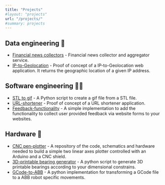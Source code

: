 ```yaml
---
title: "Projects"
#layout: "projects"
url: "/projects/"
#summary: projects
---
```


## Data engineering 💽
* [Financial news collectors](https://github.com/DAguirreAg/Financial-news-collectors) - Financial news collector and aggregator service.
* [IP-to-Geolocation](https://github.com/DAguirreAg/IP-to-Geolocation) - Proof of concept of a IP-to-Geolocation web application. It returns the geographic location of a given IP address.

## Software engineering 🧑‍💻
* [STL to gif](https://github.com/DAguirreAg/STL-to-gif) - A Python script to create a gif file from a STL file.
* [URL-shortener](https://github.com/DAguirreAg/URL-shortener) - Proof of concept of a URL shortener application.
* [Feedback-functionality](https://github.com/DAguirreAg/Feedback-functionality) - A simple implementation to add the functionality to collect user provided feedback via website forms to your websites.

## Hardware 🔧
* [CNC pen-plotter](https://github.com/DAguirreAg/CNC-pen-plotter) - A repository of the code, schematics and hardware needed to build a simple two linear axes plotter controlled with an Arduino and a CNC shield.
* [3D-printable bearing generator](https://github.com/DAguirreAg/3D-printable-bearing-generator) - A python script to generate 3D printable bearings according to your dimensional constrains.
* [GCode-to-ABB](https://github.com/DAguirreAg/GCode-to-ABB) - A python implementation for transforming a GCode file to a ABB robot specific movements.
